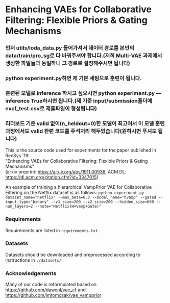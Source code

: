 # Enhancing VAEs for Collaborative Filtering: Flexible Priors & Gating Mechanisms

### 먼저 utils/loda_data.py 들어가셔서 데이터 경로를 본인의 data/train/pro_sg로 다 바꿔주셔야 합니다.(저희 Multi-VAE 과제에서 생성한 파일들과 동일하니 그 경로로 설정해주시면 됩니다)  
### python experiment.py하면 제 기본 세팅으로 훈련이 됩니다.  
### 훈련된 모델로 Inference 하시고 싶으시면 python experiment.py —inference True하시면 됩니다.(제 기준 input/submission폴더에 evcf_test.csv로 제출파일이 형성됩니다)
### 리더보드 기준 valid 없이(n_heldout=0)한 모델이 최고여서 이 모델 훈련 과정에서도 valid 관련 코드를 주석처리 해두었습니다(원하시면 푸셔도 됩니다)


This is the source code used for experiments for the paper published in RecSys '19:  
"Enhancing VAEs for Collaborative Filtering: Flexible Priors & Gating Mechanisms"    
(arxiv preprint: https://arxiv.org/abs/1911.00936, ACM DL: https://dl.acm.org/citation.cfm?id=3347015)

An example of training a hierarchical VampPrior VAE for Collaborative Filtering on the Netflix dataset is as follows:
`python experiment.py  --dataset_name="netflix" --max_beta=0.3 --model_name="hvamp" --gated --input_type="binary" --z1_size=200 --z2_size=200 --hidden_size=600 --num_layers=2 --note="Netflix(H+Vamp+Gate)"`

### Requirements
Requirements are listed in `requirements.txt`

### Datasets
Datasets should be downloaded and preprocessed according to instructions in `./datasets/`

### Acknowledgements
Many of our code is reformulated based on https://github.com/dawenl/vae_cf and https://github.com/jmtomczak/vae_vampprior
